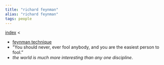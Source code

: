 ```yaml
---
title: "richard feynman"
alias: "richard feynman"
tags: people
---
```


[index](/.md) <

- [feynman technique](feynman-technique.md)
- "You should never, ever fool anybody, and you are the easiest person to fool.”
- _the world is much more interesting than any one discipline_.